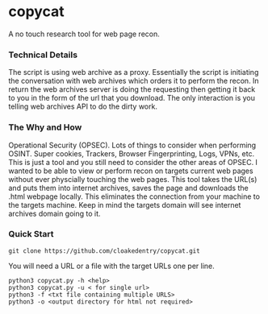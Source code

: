 # copycat

A no touch research tool for web page recon.


### Technical Details
The script is using web archive as a proxy. Essentially the script is initiating the conversation with web archives which orders it to perform the recon. In return the web archives server is doing the requesting then getting it back to you in the form of the url that you download. The only interaction is you telling web archives API to do the dirty work.

### The Why and How
Operational Security (OPSEC). Lots of things to consider when performing OSINT. Super cookies, Trackers, Browser Fingerprinting, Logs, VPNs, etc. This is just a tool and you still need to consider the other areas of OPSEC. I wanted to be able to view or perform recon on targets current web pages without ever physcially touching the web pages. This tool takes the URL(s) and puts them into internet archives, saves the page and downloads the .html webpage locally. This eliminates the connection from your machine to the targets machine. Keep in mind the targets domain will see internet archives domain going to it. 



### Quick Start
```
git clone https://github.com/cloakedentry/copycat.git
```

You will need a URL or a file with the target URLs one per line. 

```
python3 copycat.py -h <help>
python3 copycat.py -u < for single url>
python3 -f <txt file containing multiple URLS> 
python3 -o <output directory for html not required>
```
